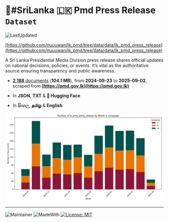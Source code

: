 # 📢#SriLanka 🇱🇰 Pmd Press Release `Dataset`

![LastUpdated](https://img.shields.io/badge/last_updated-2025--09--21_15:00:24-green)

[https://github.com/nuuuwan/lk_pmd/tree/data/data/lk_pmd_press_release](https://github.com/nuuuwan/lk_pmd/tree/data/data/lk_pmd_press_release)

A Sri Lanka Presidential Media Division press release shares official updates on national decisions, policies, or events. It’s vital as the authoritative source ensuring transparency and public awareness.

- [**2,188** documents](https://github.com/nuuuwan/lk_pmd/tree/data/data/lk_pmd_press_release) (**104.1 MB**), from **2024-09-23** to **2025-09-02**, scraped from **[https://pmd.gov.lk](https://pmd.gov.lk)**

- In **JSON**, **TXT** & **🤗 Hugging Face**

- In **සිංහල**, **தமிழ்** & **English**

![Chart](https://raw.githubusercontent.com/nuuuwan/lk_pmd/refs/heads/data/data/lk_pmd_press_release/docs_by_month_and_lang.png)


---

![Maintainer](https://img.shields.io/badge/maintainer-nuuuwan-red)
![MadeWith](https://img.shields.io/badge/made_with-python-blue)
[![License: MIT](https://img.shields.io/badge/License-MIT-yellow.svg)](https://opensource.org/licenses/MIT)
